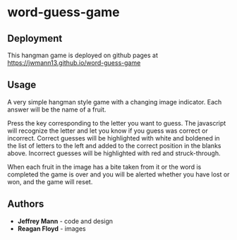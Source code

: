 # word-guess-game

## Deployment

This hangman game is deployed on github pages at https://jwmann13.github.io/word-guess-game

## Usage

A very simple hangman style game with a changing image indicator. Each answer will be the name of a fruit.

Press the key corresponding to the letter you want to guess. The javascript will recognize the letter and let you know if you guess was correct or incorrect. Correct guesses will be highlighted with white and boldened in the list of letters to the left and added to the correct position in the blanks above. Incorrect guesses will be highlighted with red and struck-through.

When each fruit in the image has a bite taken from it or the word is completed the game is over and you will be alerted whether you have lost or won, and the game will reset.

## Authors

* __Jeffrey Mann__ - code and design
* __Reagan Floyd__ - images